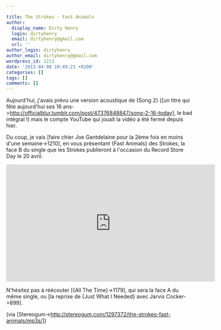 ```yaml
---

title: The Strokes - Fast Animals
author:
  display_name: Dirty Henry
  login: dirtyhenry
  email: dirtyhenry@gmail.com
  url: ''
author_login: dirtyhenry
author_email: dirtyhenry@gmail.com
wordpress_id: 1213
date: '2013-04-08 10:49:21 +0200'
categories: []
tags: []
comments: []
---
```

Aujourd'hui, j'avais prévu une version acoustique de {Song 2} ([un titre qui fête aujourd'hui ses 16 ans->http://officialblur.tumblr.com/post/47376848847/song-2-16-today], le bad intégral !) mais le compte YouTube qui jouait la vidéo a été fermé depuis hier.

Du coup, je vais [faire chier Joe Gantdelaine pour la 2ème fois en moins d'une semaine->1210], en vous présentant {Fast Animals} des Strokes, la face B du single que les Strokes publieront à l'occasion du Record Store Day le 20 avril.

<iframe width="560" height="315" src="http://www.youtube.com/embed/zMHEvVyb2Pg" frameborder="0" allowfullscreen></iframe>

N'hésitez pas à réécouter [{All The Time}->1179], qui sera la face A du même single, ou [la reprise de {Just What I Needed} avec Jarvis Cocker->899].

(via [Stereogum->http://stereogum.com/1297372/the-strokes-fast-animals/mp3s/])
